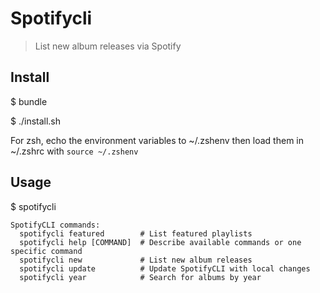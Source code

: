 # Spotifycli

> List new album releases via Spotify

## Install

$ bundle

$ ./install.sh

For zsh, echo the environment variables to ~/.zshenv then load them in ~/.zshrc with `source ~/.zshenv`

## Usage

$ spotifycli

```
SpotifyCLI commands:
  spotifycli featured        # List featured playlists
  spotifycli help [COMMAND]  # Describe available commands or one specific command
  spotifycli new             # List new album releases
  spotifycli update          # Update SpotifyCLI with local changes
  spotifycli year            # Search for albums by year
```
